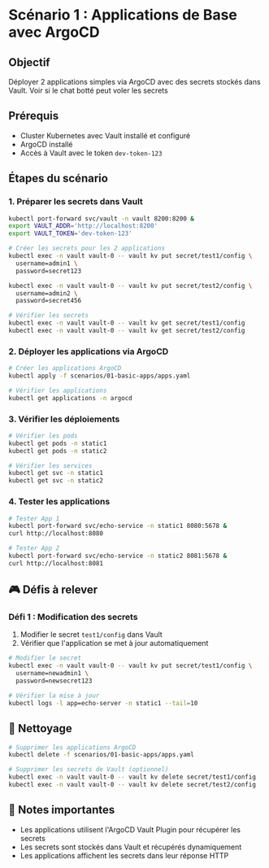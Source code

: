 # Scénario 1 : Applications de Base avec ArgoCD

## Objectif
Déployer 2 applications simples via ArgoCD avec des secrets stockés dans Vault.
Voir si le chat botté peut voler les secrets

## Prérequis
- Cluster Kubernetes avec Vault installé et configuré
- ArgoCD installé 
- Accès à Vault avec le token `dev-token-123`

## Étapes du scénario

### 1. Préparer les secrets dans Vault

```sh
kubectl port-forward svc/vault -n vault 8200:8200 &
export VAULT_ADDR='http://localhost:8200'
export VAULT_TOKEN='dev-token-123'

# Créer les secrets pour les 2 applications
kubectl exec -n vault vault-0 -- vault kv put secret/test1/config \
  username=admin1 \
  password=secret123

kubectl exec -n vault vault-0 -- vault kv put secret/test2/config \
  username=admin2 \
  password=secret456

# Vérifier les secrets
kubectl exec -n vault vault-0 -- vault kv get secret/test1/config
kubectl exec -n vault vault-0 -- vault kv get secret/test2/config
```

### 2. Déployer les applications via ArgoCD

```sh
# Créer les applications ArgoCD
kubectl apply -f scenarios/01-basic-apps/apps.yaml

# Vérifier les applications
kubectl get applications -n argocd
```

### 3. Vérifier les déploiements

```sh
# Vérifier les pods
kubectl get pods -n static1
kubectl get pods -n static2

# Vérifier les services
kubectl get svc -n static1
kubectl get svc -n static2
```

### 4. Tester les applications

```sh
# Tester App 1
kubectl port-forward svc/echo-service -n static1 8080:5678 &
curl http://localhost:8080

# Tester App 2
kubectl port-forward svc/echo-service -n static2 8081:5678 &
curl http://localhost:8081
```

## 🎮 Défis à relever

### Défi 1 : Modification des secrets
1. Modifier le secret `test1/config` dans Vault
2. Vérifier que l'application se met à jour automatiquement

```sh
# Modifier le secret
kubectl exec -n vault vault-0 -- vault kv put secret/test1/config \
  username=newadmin1 \
  password=newsecret123

# Vérifier la mise à jour
kubectl logs -l app=echo-server -n static1 --tail=10
```

## 🧹 Nettoyage

```sh
# Supprimer les applications ArgoCD
kubectl delete -f scenarios/01-basic-apps/apps.yaml

# Supprimer les secrets de Vault (optionnel)
kubectl exec -n vault vault-0 -- vault kv delete secret/test1/config
kubectl exec -n vault vault-0 -- vault kv delete secret/test2/config
```

## 📝 Notes importantes

- Les applications utilisent l'ArgoCD Vault Plugin pour récupérer les secrets
- Les secrets sont stockés dans Vault et récupérés dynamiquement
- Les applications affichent les secrets dans leur réponse HTTP 